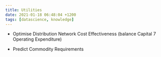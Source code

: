 ```yaml
---
title: Utilities
date: 2021-01-18 06:48:04 +1200
tags: [datascience, knowledge]
---
```



* Optimise Distribution Network Cost Effectiveness (balance Capital 7 Operating Expenditure)

* Predict Commodity Requirements

